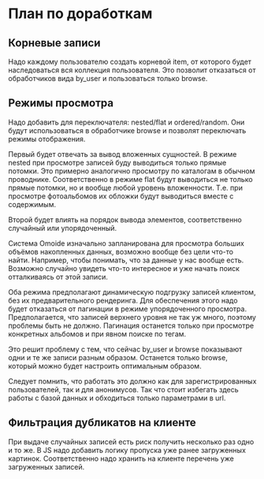 # План по доработкам

## Корневые записи

Надо каждому пользователю создать корневой item, от которого будет
наследоваться вся коллекция пользователя. Это позволит отказаться от
обработчиков вида by_user и пользоваться только browse.

## Режимы просмотра

Надо добавить для переключателя: nested/flat и ordered/random. Они будут
использоваться в обработчике browse и позволят переключать режимы отображения.

Первый будет отвечать за вывод вложенных сущностей. В режиме nested при
просмотре записей буду выводиться только прямые потомки. Это примерно
аналогично просмотру по каталогам в обычном проводнике. Соответственно в режиме
flat будут выводиться не только прямые потомки, но и вообще любой уровень
вложенности. Т.е. при просмотре фотоальбомов их обложки будут выводиться вместе
с содержимым.

Второй будет влиять на порядок вывода элементов, соответственно случайный или
упорядоченный.

Система Omoide изначально запланирована для просмотра больших объёмов
накопленных данных, возможно вообще без цели что-то найти. Например, чтобы
понимать, что за данные у нас вообще есть. Возможно случайно увидеть что-то
интересное и уже начать поиск отталкиваясь от этой записи.

Оба режима предполагают динамическую подгрузку записей клиентом, без их
предварительного рендеринга. Для обеспечения этого надо будет отказаться от
пагинации в режиме упорядоченного просмотра. Предполагается, что записей
верхнего уровня не так уж много, поэтому проблемы быть не должно. Пагинация
останется только при просмотре конкретных альбомов и при явном поиске по тегам.

Это решит проблему с тем, что сейчас by_user и browse показывают одни и те же
записи разным образом. Останется только browse, который можно будет настроить
оптимальным образом.

Следует помнить, что работать это должно как для зарегистрированных
пользователей, так и для анонимусов. Так что стоит избегать здесь работы с
базой данных и обходиться только параметрами в url.

## Фильтрация дубликатов на клиенте

При выдаче случайных записей есть риск получить несколько раз одно и то же. В
JS надо добавить логику пропуска уже ранее загруженных картинок. Соответственно
надо хранить на клиенте перечень уже загруженных записей.
